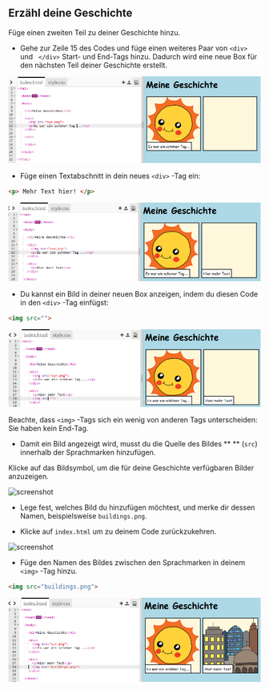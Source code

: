 ## Erzähl deine Geschichte

Füge einen zweiten Teil zu deiner Geschichte hinzu.

+ Gehe zur Zeile 15 des Codes und füge einen weiteres Paar von `<div>` und ` </div>` Start- und End-Tags hinzu. Dadurch wird eine neue Box für den nächsten Teil deiner Geschichte erstellt.

![screenshot](images/story-div.png)

+ Füge einen Textabschnitt in dein neues `<div>` -Tag ein:

```html
<p> Mehr Text hier! </p>
```

![screenshot](images/story-paragraph.png)

+ Du kannst ein Bild in deiner neuen Box anzeigen, indem du diesen Code in den `<div>` -Tag einfügst:

```html
<img src="">
```

![screenshot](images/story-img-tag.png)

Beachte, dass `<img>` -Tags sich ein wenig von anderen Tags unterscheiden: Sie haben kein End-Tag.

+ Damit ein Bild angezeigt wird, musst du die Quelle des Bildes ** ** (` src `) innerhalb der Sprachmarken hinzufügen.

Klicke auf das Bildsymbol, um die für deine Geschichte verfügbaren Bilder anzuzeigen.

![screenshot](images/story-see-images.png)

+ Lege fest, welches Bild du hinzufügen möchtest, und merke dir dessen Namen, beispielsweise ` buildings.png `.

+ Klicke auf ` index.html ` um zu deinem Code zurückzukehren.

![screenshot](images/story-image-name.png)

+ Füge den Namen des Bildes zwischen den Sprachmarken in deinem `<img>` -Tag hinzu.

```html
<img src="buildings.png">
```

![screenshot](images/story-image-name-add.png)